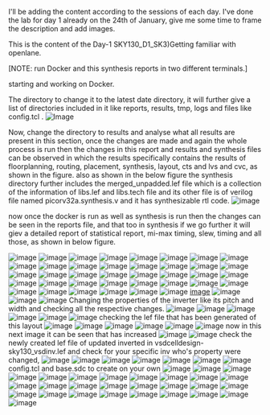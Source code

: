 I'll be adding the content according to the sessions of each day. I've done the lab for day 1 already on the 24th of January, give me some time to frame the description and add images.

This is the content of the Day-1 SKY130_D1_SK3)Getting familiar with openlane.

[NOTE: run Docker and this synthesis reports in two different terminals.] 

starting and working on Docker.

The directory to change it to the latest date directory, it will further give a list of directories included in it like reports, results, tmp, logs and files like config.tcl .
![Image](https://github.com/user-attachments/assets/9129308a-620f-4cbf-90ad-8da17c2844e0)

Now, change the directory to results and analyse what all results are present in this section, once the changes are made and again the whole process is run then the changes in this report and results and synthesis files can be observed in which the results specifically contains the results of floorplanning, routing, placement, synthesis, layout, cts and lvs and cvc, as shown in the figure. also as shown in the below figure the synthesis directory further includes the merged_unpadded.lef file which is a collection of the information of libs.lef and libs.tech file and its other file is of verilog file named picorv32a.synthesis.v and it has synthesizable rtl code. 
![image](https://github.com/user-attachments/assets/99769103-7af6-44ef-8f05-ea7eddcec7b1)

now once the docker is run as well as synthesis is run then the changes can be seen in the reports file, and that too in synthesis if we go further it will giev a detailed report of statistical report, mi-max timing, slew, timing and all those, as shown in below figure.

![image](https://github.com/user-attachments/assets/1caddd3a-55ef-48c4-aff2-17db8c6955bc)
![image](https://github.com/user-attachments/assets/056bcee8-18a8-48f2-a743-c867d815ed14)
![image](https://github.com/user-attachments/assets/41926281-8941-48f1-aabf-28f5db8db9ff)
![image](https://github.com/user-attachments/assets/57ae1a93-4e0f-48cb-83ff-233cedc2d2da)
![image](https://github.com/user-attachments/assets/ddadd7f6-0e51-4611-a1e7-9a7e9351a904)
![image](https://github.com/user-attachments/assets/cd6e8cae-153e-4dee-8dc0-bfe87d3ea406)
![image](https://github.com/user-attachments/assets/d92b8857-5c51-434d-99d5-79cb825310c2)
![image](https://github.com/user-attachments/assets/7f300e8e-5a9a-4602-bd80-726aa4e245de)
![image](https://github.com/user-attachments/assets/bb7a5911-7bec-4757-9c2f-90c1f777720b)
![image](https://github.com/user-attachments/assets/00cc5bc9-602f-4066-b53d-c484f69e8ec4)
![image](https://github.com/user-attachments/assets/3d2b6332-d671-4f10-af9e-89532cb097a8)
![image](https://github.com/user-attachments/assets/b34a477d-7ae9-46ec-a75d-f71822d1ca50)
![image](https://github.com/user-attachments/assets/fe3559a4-7465-4345-8d6a-5e125d53ea3d)
![image](https://github.com/user-attachments/assets/56d39b71-98d0-4eb7-bdcc-06838fe84879)
![image](https://github.com/user-attachments/assets/378fea88-c485-4fe0-9af9-fdbdef272a30)
![image](https://github.com/user-attachments/assets/1caf06db-29ed-442b-9fca-aee2cc4a6aa1)
![image](https://github.com/user-attachments/assets/7b37d6ea-c3c7-4365-81cf-91108b4282ba)
![image](https://github.com/user-attachments/assets/d950c6cd-0317-494f-be5b-8d06d12a3309)
![image](https://github.com/user-attachments/assets/79762558-ba97-413d-a156-7751fa8811ca)
![image](https://github.com/user-attachments/assets/b828f20c-41e0-4a38-9de2-fafc0ecf7e4f)
![image](https://github.com/user-attachments/assets/a0a83d6b-274f-4773-a5a9-8eb13670b232)
![image](https://github.com/user-attachments/assets/2b714da7-90e3-4eef-a6a1-bfc2b0e65311)
![image](https://github.com/user-attachments/assets/59a438de-1dce-4486-981e-9006a6117cbd)
![image](https://github.com/user-attachments/assets/52e9c724-f2fc-474b-855b-2c15593aaf88)
![image](https://github.com/user-attachments/assets/528ff3de-57e3-4160-8137-03d404298948)
![image](https://github.com/user-attachments/assets/7311a23d-eb59-4b16-ac9b-2b8cdf5c83cf)
![image](https://github.com/user-attachments/assets/cdaae9b3-c9a4-494c-b469-6be30ea516c1)
![image](https://github.com/user-attachments/assets/4189e070-c523-467b-8c1c-e092a810ab66)
![image](https://github.com/user-attachments/assets/228a59be-735d-4360-96f6-748ad689a8a9)
![image](https://github.com/user-attachments/assets/a7928f5d-f852-4d07-97cb-90f88b3632e4)
![image](https://github.com/user-attachments/assets/9268ff35-2319-4a84-8612-9b945475e642)
![image](https://github.com/user-attachments/assets/0e37dcd6-a3e6-4ed2-b617-956cf325aab7)
![image](https://github.com/user-attachments/assets/965adeee-5cbd-4db0-a5ac-e2d7f0b2b237)
![image](https://github.com/user-attachments/assets/fa2262c9-9650-4ef9-b7de-7ead107cd013)
![image](https://github.com/user-attachments/assets/148c20da-dd58-4e22-93ec-471464f414db)
![image](https://github.com/user-attachments/assets/980333c8-8056-4c8d-ab54-0398eae7c3b1)
![image](https://github.com/user-attachments/assets/03710ac2-bc90-4426-817b-8e9b95e3b95f)
![image](https://github.com/user-attachments/assets/1a95650c-cade-4066-bd61-1a7f0a027ac4)
[image](https://github.com/user-attachments/assets/8eb52dd2-e6b2-4cb8-81e2-176ad5e526e5)
![image](https://github.com/user-attachments/assets/cb436052-09f2-4092-9c88-1566239b8205)
![image](https://github.com/user-attachments/assets/d4090665-23bf-43bb-a1b1-5734714557fb)
![image](https://github.com/user-attachments/assets/e21385e2-f951-4b60-ac29-40b086d72b4d)
Changing the properties of the inverter like its pitch and width and checking all the respective changes.
![image](https://github.com/user-attachments/assets/3745e04f-b485-4f00-af3c-6e770072cef2)
![image](https://github.com/user-attachments/assets/178bc880-90bf-4904-8352-6116949080eb)
![image](https://github.com/user-attachments/assets/f5f1f8f7-5885-40a5-a903-6383c65266e3)
![image](https://github.com/user-attachments/assets/30525c65-f2bf-4f51-bff5-dc0298dd27a3)
![image](https://github.com/user-attachments/assets/7ee816ba-6505-4d31-9a7c-c3069c8ec451)
![image](https://github.com/user-attachments/assets/5ec08dfa-8314-4514-bce7-aa2b0cd6bcec)
checking the lef file that has been generated of this layout
![image](https://github.com/user-attachments/assets/d806ff99-cff8-496a-9718-a39f34dd6b54)
![image](https://github.com/user-attachments/assets/56241c73-03fc-475c-b752-8e6fe76896a5)
![image](https://github.com/user-attachments/assets/ad3cfb86-7f95-40d5-8a79-0ee05833a337)
![image](https://github.com/user-attachments/assets/d36a2409-2f5c-4f34-a425-319e654a2666)
![image](https://github.com/user-attachments/assets/0f99d798-8c65-41c1-ac58-4f2a6187c56c)
![image](https://github.com/user-attachments/assets/1a488b35-ed5d-47c2-87cd-ac0362e780aa)
now in this next image it can be seen that has increased
![image](https://github.com/user-attachments/assets/de3eff83-db79-4b88-b31e-bff65880d712)
![image](https://github.com/user-attachments/assets/e8c72dff-7f2b-4a6c-b930-295539070b71)
check the newly created lef file of updated inverted in vsdcelldesign- sky130_vsdinv.lef and check for your specific inv who's property were changed,
![image](https://github.com/user-attachments/assets/9a5a3044-f0ff-4c81-861c-c2fae07bd04b)
![image](https://github.com/user-attachments/assets/d6e64700-1c1d-4710-bb29-48efbf855180)
![image](https://github.com/user-attachments/assets/6073258f-647f-4104-b527-8f97b08db2d8)
![image](https://github.com/user-attachments/assets/08ce9235-9d54-4b2e-93ab-6b053f00c554)
![image](https://github.com/user-attachments/assets/89af08ca-a453-4fc6-adb4-0bb052d98064)
![image](https://github.com/user-attachments/assets/73e421b3-5ce8-4e66-8dbd-f215f67b113e)
![image](https://github.com/user-attachments/assets/792ce7d6-59ea-441f-9fd6-a2996dcd3051)
config.tcl and base.sdc to create on your own
![image](https://github.com/user-attachments/assets/e8eeb931-ecbd-4b87-931b-9122a798346f)
![image](https://github.com/user-attachments/assets/d4823e92-78f9-49d3-824e-8e014e769ece)
![image](https://github.com/user-attachments/assets/e07f0b58-98da-40ab-82a4-c6065ba2e187)
![image](https://github.com/user-attachments/assets/aaf1da1e-ee96-4d09-952d-e39323e600f5)
![image](https://github.com/user-attachments/assets/03598df5-2547-4e3d-996b-c5ee8e4dee57)
![image](https://github.com/user-attachments/assets/3a24cd0c-10a7-4304-a669-2b444f7bfba7)
![image](https://github.com/user-attachments/assets/0d9e8428-a3ee-4448-b33d-56f6717fab8d)
![image](https://github.com/user-attachments/assets/e97bd4db-807a-4715-bf62-9f73aa0a7d15)
![image](https://github.com/user-attachments/assets/d3411054-d822-4113-8148-ef52a63b8690)
![image](https://github.com/user-attachments/assets/d6933d69-6fe3-4a6a-9e21-1ab6b851c37d)
![image](https://github.com/user-attachments/assets/f56a13e9-c041-4d16-9e11-41ed8ad155e9)
![image](https://github.com/user-attachments/assets/9faf1948-c2ca-47b7-9b72-c579e935e005)
![image](https://github.com/user-attachments/assets/69ea9b08-8604-46d7-9822-01a68bc91c6b)
![image](https://github.com/user-attachments/assets/5c1685b2-0732-487f-9fed-829a9249dc8f)
![image](https://github.com/user-attachments/assets/b68790fb-41a2-4ae8-b94b-5995fc6f18d2)
![image](https://github.com/user-attachments/assets/4ecdfa7a-3ab8-4ae1-adf3-7309736ebdfc)
![image](https://github.com/user-attachments/assets/9de1c235-6abe-4949-b152-48d1e0617740)
![image](https://github.com/user-attachments/assets/41108b89-b635-4516-8551-421c5dd9ad92)
![image](https://github.com/user-attachments/assets/cb4fedb5-24a4-4c85-8f70-dc25e672c565)
![image](https://github.com/user-attachments/assets/250fc2e8-bb5b-4b23-a6b1-20ac002db50a)
![image](https://github.com/user-attachments/assets/374face5-5729-4ecc-8f8f-ae01337b096a)
![image](https://github.com/user-attachments/assets/f5d2ed6a-1680-49e1-a400-ceb4fa459bc1)
![image](https://github.com/user-attachments/assets/bcc96b4e-a27c-4e9b-a1e9-3b33c3d736e1)
![image](https://github.com/user-attachments/assets/249d7247-d4d1-4a4c-8bea-4bb9290266b8)
![image](https://github.com/user-attachments/assets/e76b3d0a-dcb2-4dcb-8fbb-d563562116a3)
![image](https://github.com/user-attachments/assets/7b2c9eb0-e8f5-400b-9140-b0bc9659ce18)
![image](https://github.com/user-attachments/assets/1e08aa00-2e77-47ae-ab2f-3c3106819a05)
![image](https://github.com/user-attachments/assets/f96d1d87-4f07-46a6-ad1a-4e5ca1bf9907)














































